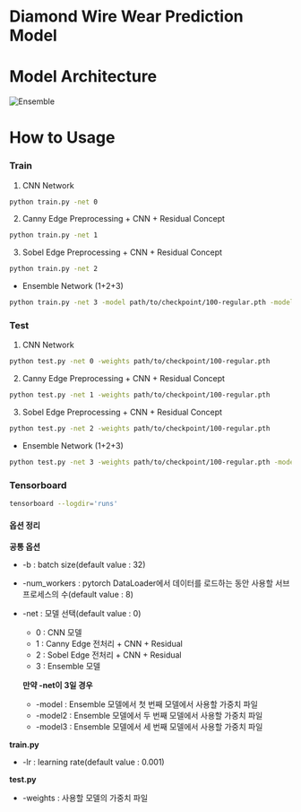 # Diamond Wire Wear Prediction Model

# Model Architecture

![Ensemble](https://github.com/ans2568/DiamondWire/assets/80823431/b9072e02-481b-498e-9988-9ac57507de8c)

# How to Usage

### Train

1. CNN Network

```bash
python train.py -net 0
```

2. Canny Edge Preprocessing + CNN + Residual Concept

```bash
python train.py -net 1
```

3. Sobel Edge Preprocessing + CNN + Residual Concept

```bash
python train.py -net 2
```

- Ensemble Network (1+2+3)

```bash
python train.py -net 3 -model path/to/checkpoint/100-regular.pth -model2 path/to/checkpoint/100-regular.pth -model3 path/to/checkpoint/100-regular.pth
```

### Test

1. CNN Network

```bash
python test.py -net 0 -weights path/to/checkpoint/100-regular.pth
```

2. Canny Edge Preprocessing + CNN + Residual Concept

```bash
python test.py -net 1 -weights path/to/checkpoint/100-regular.pth
```

3. Sobel Edge Preprocessing + CNN + Residual Concept

```bash
python test.py -net 2 -weights path/to/checkpoint/100-regular.pth
```

- Ensemble Network (1+2+3)

```bash
python test.py -net 3 -weights path/to/checkpoint/100-regular.pth -model path/to/checkpoint/100-regular.pth -model2 path/to/checkpoint/100-regular.pth -model3 path/to/checkpoint/100-regular.pth
```

### Tensorboard

```bash
tensorboard --logdir='runs'
```

#### 옵션 정리

**공통 옵션**

- -b : batch size(default value : 32)
- -num_workers : pytorch DataLoader에서 데이터를 로드하는 동안 사용할 서브 프로세스의 수(default value : 8)
- -net : 모델 선택(default value : 0)
  - 0 : CNN 모델
  - 1 : Canny Edge 전처리 + CNN + Residual
  - 2 : Sobel Edge 전처리 + CNN + Residual
  - 3 : Ensemble 모델

  **만약 -net이 3일 경우**

  - -model : Ensemble 모델에서 첫 번째 모델에서 사용할 가중치 파일
  - -model2 : Ensemble 모델에서 두 번째 모델에서 사용할 가중치 파일
  - -model3 : Ensemble 모델에서 세 번째 모델에서 사용할 가중치 파일

**train.py**
- -lr : learning rate(default value : 0.001)

**test.py**

- -weights : 사용할 모델의 가중치 파일
